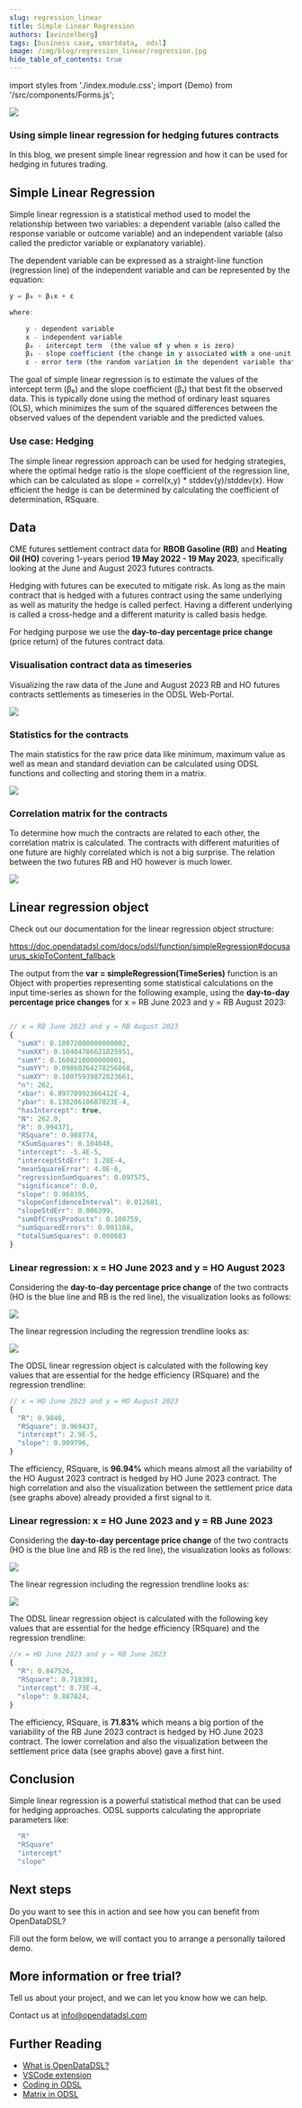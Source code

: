 ```yaml
---
slug: regression_linear
title: Simple Linear Regression
authors: [avinzelberg]
tags: [business case, smartdata,  odsl]
image: /img/blog/regression_linear/regression.jpg
hide_table_of_contents: true
---
```

import styles from './index.module.css';
import {Demo} from '/src/components/Forms.js';

<div className="row">
  <div className="col-md">
    <img src="/img/blog/regression_linear/regression.jpg"/>
  </div>
  <div className="col-md">
  <h3>Using simple linear regression for hedging futures contracts</h3>  
    In this blog, we present simple linear regression and how it can be used for hedging in futures trading.
  </div>
</div>

<!--truncate-->

## Simple Linear Regression

Simple linear regression is a statistical method used to model the relationship between two variables: a dependent variable (also called the response variable or outcome variable) and an independent variable (also called the predictor variable or explanatory variable). 

The dependent variable can be expressed as a straight-line function (regression line) of the independent variable and can be represented by the equation:

```js
y = β₀ + β₁x + ε

where:

    y - dependent variable
    x - independent variable
    β₀ - intercept term  (the value of y when x is zero)
    β₁ - slope coefficient (the change in y associated with a one-unit change in x)
    ε - error term (the random variation in the dependent variable that is not explained by the independent variable)

```

The goal of simple linear regression is to estimate the values of the intercept term (β₀) and the slope coefficient (β₁) that best fit the observed data. This is typically done using the method of ordinary least squares (OLS), which minimizes the sum of the squared differences between the observed values of the dependent variable and the predicted values.

### Use case: Hedging

The simple linear regression approach can be used for hedging strategies, where the optimal hedge ratio is the slope coefficient of the regression line, which can be calculated as slope = correl(x,y) * stddev(y)/stddev(x). How efficient the hedge is can be determined by calculating the coefficient of determination, RSquare.

## Data

CME futures settlement contract data for **RBOB Gasoline (RB)** and **Heating Oil (HO)** covering 1-years period **19 May 2022 - 19 May 2023**, specifically looking at the June and August 2023 futures contracts. 

Hedging with futures can be executed to mitigate risk. As long as the main contract that is hedged with a futures contract using the same underlying as well as maturity the hedge is called perfect. Having a different underlying is called a cross-hedge and a different maturity is called basis hedge.

For hedging purpose we use the **day-to-day percentage price change** (price return) of the futures contract data.


### Visualisation contract data as timeseries

Visualizing the raw data of the June and August 2023 RB and HO futures contracts settlements as timeseries in the ODSL Web-Portal.

<img className={styles.product_screenshot} src="/img/blog/regression_linear/data.PNG" />


### Statistics for the contracts

The main statistics for the raw price data like minimum, maximum value as well as mean and standard deviation can be calculated using ODSL functions and collecting and storing them in a matrix.

<img className={styles.product_screenshot} src="/img/blog/regression_linear/statistics.PNG" />

### Correlation matrix for the contracts

To determine how much the contracts are related to each other, the correlation matrix is calculated. The contracts with different maturities of one future are highly correlated which is not a big surprise. The relation between the two futures RB and HO however is much lower.  

<img className={styles.product_screenshot} src="/img/blog/regression_linear/correl.PNG" />


## Linear regression object

Check out our documentation for the linear regression object structure:

https://doc.opendatadsl.com/docs/odsl/function/simpleRegression#docusaurus_skipToContent_fallback

The output from the **var = simpleRegression(TimeSeries)** function is an Object with properties representing some statistical calculations on the input time-series as shown for the following example, using the **day-to-day percentage price changes** for x = RB June 2023 and y = RB August 2023:

```js

// x = RB June 2023 and y = RB August 2023
{
  "sumX": 0.18072000000000002,
  "sumXX": 0.10404786621825951,
  "sumY": 0.1608210000000001,
  "sumYY": 0.09868264278256868,
  "sumXY": 0.10075939872823661,
  "n": 262,
  "xbar": 6.89770992366412E-4,
  "ybar": 6.13820610687023E-4,
  "hasIntercept": true,
  "N": 262.0,
  "R": 0.994371,
  "RSquare": 0.988774,
  "XSumSquares": 0.104048,
  "intercept": -5.4E-5,
  "interceptStdErr": 1.28E-4,
  "meanSquareError": 4.0E-6,
  "regressionSumSquares": 0.097575,
  "significance": 0.0,
  "slope": 0.968395,
  "slopeConfidenceInterval": 0.012601,
  "slopeStdErr": 0.006399,
  "sumOfCrossProducts": 0.100759,
  "sumSquaredErrors": 0.001108,
  "totalSumSquares": 0.098683
}
```


### Linear regression: x = HO June 2023 and y = HO August 2023

Considering the **day-to-day percentage price change** of the two contracts (HO is the blue line and RB is the red line), the visualization looks as follows:

<img className={styles.product_screenshot} src="/img/blog/regression_linear/HOdata_pctchg.PNG" />

The linear regression including the regression trendline looks as:

<img className={styles.product_screenshot} src="/img/blog/regression_linear/HO_June2023-HO_Aug2023_pctchg.png" />

The ODSL linear regression object is calculated with the following key values that are essential for the hedge efficiency (RSquare) and the regression trendline:

```js
// x = HO June 2023 and y = HO August 2023
{
  "R": 0.9846,
  "RSquare": 0.969437,
  "intercept": 2.9E-5,
  "slope": 0.909796,
}

```

The efficiency, RSquare, is **96.94%** which means almost all the variability of the HO August 2023 contract is hedged by HO June 2023 contract.
The high correlation and also the visualization between the settlement price data (see graphs above) already provided a first signal to it. 



### Linear regression: x = HO June 2023 and y = RB June 2023

Considering the **day-to-day percentage price change** of the two contracts (HO is the blue line and RB is the red line), the visualization looks as follows:

<img className={styles.product_screenshot} src="/img/blog/regression_linear/June2023_pctchg.PNG" />

The linear regression including the regression trendline looks as:

<img className={styles.product_screenshot} src="/img/blog/regression_linear/HO_June2023-RB_June2023_pctchg.png" />

The ODSL linear regression object is calculated with the following key values that are essential for the hedge efficiency (RSquare) and the regression trendline:


```js
//x = HO June 2023 and y = RB June 2023
{
  "R": 0.847526,
  "RSquare": 0.718301,
  "intercept": 8.73E-4,
  "slope": 0.887824,
}

```

The efficiency, RSquare, is **71.83%** which means a big portion of the variability of the RB June 2023 contract is hedged by HO June 2023 contract.
The lower correlation and also the visualization between the settlement price data (see graphs above) gave a first hint. 

## Conclusion

Simple linear regression is a powerful statistical method that can be used for hedging approaches. ODSL supports calculating the appropriate parameters like:

```js
  "R"
  "RSquare"
  "intercept"
  "slope"

```

## Next steps
Do you want to see this in action and see how you can benefit from OpenDataDSL?

Fill out the form below, we will contact you to arrange a personally tailored demo.

<Demo />


## More information or free trial?
Tell us about your project, and we can let you know how we can help.

Contact us at [info@opendatadsl.com](mailto:info@opendatadsl.com)

## Further Reading
* [What is OpenDataDSL?](https://doc.opendatadsl.com/docs/product/intro)
* [VSCode extension](https://doc.opendatadsl.com/docs/user/vscode)
* [Coding in ODSL](https://doc.opendatadsl.com/docs/odsl)
* [Matrix in ODSL](https://doc.opendatadsl.com/docs/odsl/variable/matrix)